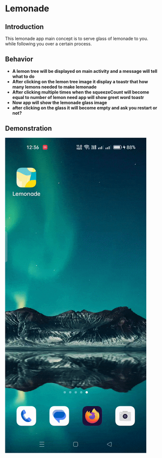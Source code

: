 # Lemonade

## Introduction 
This lemonade app main concept is to serve glass of lemonade to you. while following you over a certain process.

## Behavior

- **A lemon tree will be displayed on main activity and a message will tell what to do**
- **After clicking on the lemon tree image it display a toastr that how many lemons needed to make lemonade**
- **After clicking multiple times when the squeezeCount will become equal to number of lemon need app will show greet word toastr**
- **Now app will show the lemonade glass image**
- **after clicking on the glass it will become empty and ask you restart or not?**

## Demonstration

![Lemonade App Demo](lemonade.gif "How Lemonade App Works")
